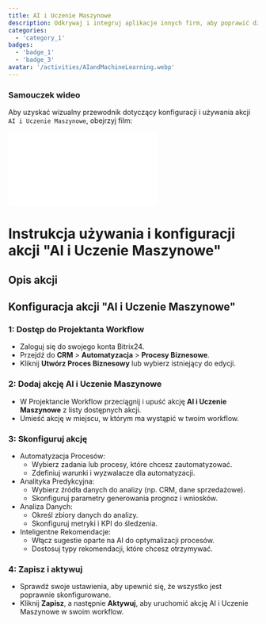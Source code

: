 ```yaml
---
title: AI i Uczenie Maszynowe
description: Odkrywaj i integruj aplikacje innych firm, aby poprawić działanie swojej firmy.
categories: 
  - 'category_1'
badges: 
  - 'badge_1'
  - 'badge_3'
avatar: '/activities/AIandMachineLearning.webp'
---
```

### Samouczek wideo

Aby uzyskać wizualny przewodnik dotyczący konfiguracji i używania akcji `AI i Uczenie Maszynowe`, obejrzyj film:

<iframe
  class="aspect-video w-full my-6 rounded shadow-md"
  src="//www.youtube.com/embed/OyzJd8BcTfY?feature=oembed&rel=0"
  frameborder="0"
  allow="accelerometer; autoplay; encrypted-media; gyroscope"
  allowfullscreen>
</iframe>

# Instrukcja używania i konfiguracji akcji "AI i Uczenie Maszynowe"

## Opis akcji

## **Konfiguracja akcji "AI i Uczenie Maszynowe"**

### 1: Dostęp do Projektanta Workflow
- Zaloguj się do swojego konta Bitrix24.
- Przejdź do **CRM** > **Automatyzacja** > **Procesy Biznesowe**.
- Kliknij **Utwórz Proces Biznesowy** lub wybierz istniejący do edycji.

### 2: Dodaj akcję AI i Uczenie Maszynowe
- W Projektancie Workflow przeciągnij i upuść akcję **AI i Uczenie Maszynowe** z listy dostępnych akcji.
- Umieść akcję w miejscu, w którym ma wystąpić w twoim workflow.

### 3: Skonfiguruj akcję
- Automatyzacja Procesów:
  - Wybierz zadania lub procesy, które chcesz zautomatyzować.
  - Zdefiniuj warunki i wyzwalacze dla automatyzacji.
- Analityka Predykcyjna:
  - Wybierz źródła danych do analizy (np. CRM, dane sprzedażowe).
  - Skonfiguruj parametry generowania prognoz i wniosków.
- Analiza Danych:
  - Określ zbiory danych do analizy.
  - Skonfiguruj metryki i KPI do śledzenia.
- Inteligentne Rekomendacje:
  - Włącz sugestie oparte na AI do optymalizacji procesów.
  - Dostosuj typy rekomendacji, które chcesz otrzymywać.

### 4: Zapisz i aktywuj
- Sprawdź swoje ustawienia, aby upewnić się, że wszystko jest poprawnie skonfigurowane.
- Kliknij **Zapisz**, a następnie **Aktywuj**, aby uruchomić akcję AI i Uczenie Maszynowe w swoim workflow.